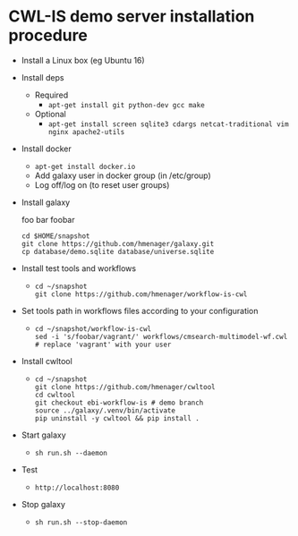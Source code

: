 # CWL-IS demo server installation procedure

* Install a Linux box (eg Ubuntu 16)

* Install deps

    * Required
        * ```apt-get install git python-dev gcc make```
    * Optional
        * ```apt-get install screen sqlite3 cdargs netcat-traditional vim nginx apache2-utils```

* Install docker

    * ```apt-get install docker.io```
    * Add galaxy user in docker group (in /etc/group)
    * Log off/log on (to reset user groups)

* Install galaxy

  foo bar foobar

      cd $HOME/snapshot
      git clone https://github.com/hmenager/galaxy.git
      cp database/demo.sqlite database/universe.sqlite

* Install test tools and workflows

    * ```
      cd ~/snapshot
      git clone https://github.com/hmenager/workflow-is-cwl
      ```

* Set tools path in workflows files according to your configuration

    * ```
      cd ~/snapshot/workflow-is-cwl
      sed -i 's/foobar/vagrant/' workflows/cmsearch-multimodel-wf.cwl # replace 'vagrant' with your user
      ```

* Install cwltool

    * ```
      cd ~/snapshot
      git clone https://github.com/hmenager/cwltool
      cd cwltool
      git checkout ebi-workflow-is # demo branch
      source ../galaxy/.venv/bin/activate
      pip uninstall -y cwltool && pip install .
      ```

* Start galaxy

    * ```sh run.sh --daemon```

* Test

    * ```http://localhost:8080```

* Stop galaxy

    * ```sh run.sh --stop-daemon```
